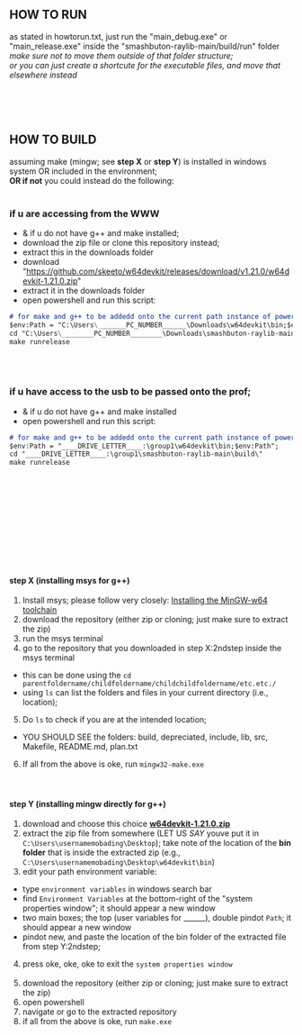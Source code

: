 ## HOW TO RUN
as stated in howtorun.txt, just run the "main_debug.exe" or "main_release.exe" inside the "smashbuton-raylib-main/build/run" folder <br>
_make sure not to move them outside of that folder structure; <br> or you can just create a shortcute for the executable files, and move that elsewhere instead_<br>


<br> <br> <br> 




## HOW TO BUILD
assuming make (mingw; see **step X** or **step Y**) is installed in windows system OR included in the environment; <br>
**OR if not** you could instead do the following: <br> <br>

### if u are accessing from the WWW
- & if u do not have g++ and make installed; 
- download the zip file or clone this repository instead;
- extract this in the downloads folder
- download "https://github.com/skeeto/w64devkit/releases/download/v1.21.0/w64devkit-1.21.0.zip"
- extract it in the downloads folder
- open powershell and run this script:

```md
# for make and g++ to be addedd onto the current path instance of powershell
$env:Path = "C:\Users\_______PC_NUMBER______\Downloads\w64devkit\bin;$env:Path";
cd "C:\Users\________PC_NUMBER________\Downloads\smashbuton-raylib-main\build\"
make runrelease
```

<br> <br>



### if u have access to the usb to be passed onto the prof;
- & if u do not have g++ and make installed 
- open powershell and run this script:

```md
# for make and g++ to be addedd onto the current path instance of powershell
$env:Path = "____DRIVE_LETTER____:\group1\w64devkit\bin;$env:Path";
cd "____DRIVE_LETTER____:\group1\smashbuton-raylib-main\build\"
make runrelease
```



<br> <br> <br>
------------------------------------------------------
<br> <br> <br>

#### step X (installing msys for g++)
1. Install msys; please follow very closely: [Installing the MinGW-w64 toolchain](https://code.visualstudio.com/docs/cpp/config-mingw#_installing-the-mingww64-toolchain)
2. download the repository (either zip or cloning; just make sure to extract the zip)
3. run the msys terminal
4. go to the repository that you downloaded in step X:2ndstep inside the msys terminal 
- this can be done using the `cd parentfoldername/childfoldername/childchildfoldername/etc.etc./`
- using `ls` can list the folders and files in your current directory (i.e., location);
5. Do `ls` to check if you are at the intended location;
- YOU SHOULD SEE the folders: build, depreciated, include, lib, src, Makefile, README.md, plan.txt
6. If all from the above is oke, run `mingw32-make.exe`
<br> <br> <br>

#### step Y (installing mingw directly for g++)
1. download and choose this choice **[w64devkit-1.21.0.zip](https://github.com/skeeto/w64devkit/releases)**
2. extract the zip file from somewhere (LET US *SAY* youve put it in `C:\Users\usernamemobading\Desktop`); take note of the location of the **bin folder** that is inside the extracted zip (e.g., `C:\Users\usernamemobading\Desktop\w64devkit\bin`)
3. edit your path environment variable:
- type `environment variables` in windows search bar
- find `Environment Variables` at the bottom-right of the "system properties window"; it should appear a new window
- two main boxes; the top (user variables for ______), double pindot `Path`; it should appear a new window
- pindot new, and paste the location of the bin folder of the extracted file from step Y:2ndstep;
4. press oke, oke, oke to exit the `system properties window` <br><br>
5. download the repository (either zip or cloning; just make sure to extract the zip)
6. open powershell
7. navigate or go to the extracted repository
8. if all from the above is oke, run `make.exe`
